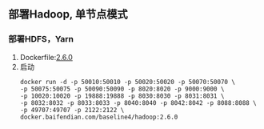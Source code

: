 ## 部署Hadoop, 单节点模式

### 部署HDFS，Yarn
1. Dockerfile:[2.6.0](https://github.com/sequenceiq/hadoop-docker/blob/master/Dockerfile)
1. 启动
    ```
    docker run -d -p 50010:50010 -p 50020:50020 -p 50070:50070 \
    -p 50075:50075 -p 50090:50090 -p 8020:8020 -p 9000:9000 \
    -p 10020:10020 -p 19888:19888 -p 8030:8030 -p 8031:8031 \
    -p 8032:8032 -p 8033:8033 -p 8040:8040 -p 8042:8042 -p 8088:8088 \
    -p 49707:49707 -p 2122:2122 \
    docker.baifendian.com/baseline4/hadoop:2.6.0
    ```
